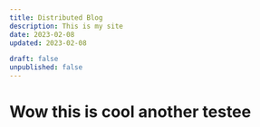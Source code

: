 ```yaml
---
title: Distributed Blog
description: This is my site
date: 2023-02-08
updated: 2023-02-08

draft: false
unpublished: false
---
```


# Wow this is cool another testee